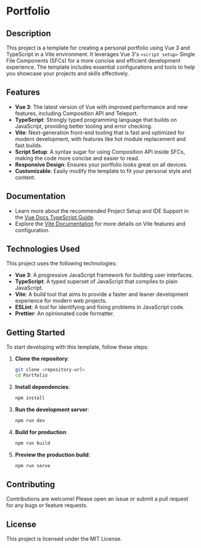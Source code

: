 # Portfolio

## Description

This project is a template for creating a personal portfolio using Vue 3 and TypeScript in a Vite environment. It leverages Vue 3's `<script setup>` Single File Components (SFCs) for a more concise and efficient development experience. The template includes essential configurations and tools to help you showcase your projects and skills effectively.

## Features

- **Vue 3**: The latest version of Vue with improved performance and new features, including Composition API and Teleport.
- **TypeScript**: Strongly typed programming language that builds on JavaScript, providing better tooling and error checking.
- **Vite**: Next-generation front-end tooling that is fast and optimized for modern development, with features like hot module replacement and fast builds.
- **Script Setup**: A syntax sugar for using Composition API inside SFCs, making the code more concise and easier to read.
- **Responsive Design**: Ensures your portfolio looks great on all devices.
- **Customizable**: Easily modify the template to fit your personal style and content.


## Documentation

- Learn more about the recommended Project Setup and IDE Support in the [Vue Docs TypeScript Guide](https://vuejs.org/guide/typescript/overview.html#project-setup).
- Explore the [Vite Documentation](https://vitejs.dev/guide/) for more details on Vite features and configuration.

## Technologies Used

This project uses the following technologies:

- **Vue 3**: A progressive JavaScript framework for building user interfaces.
- **TypeScript**: A typed superset of JavaScript that compiles to plain JavaScript.
- **Vite**: A build tool that aims to provide a faster and leaner development experience for modern web projects.
- **ESLint**: A tool for identifying and fixing problems in JavaScript code.
- **Prettier**: An opinionated code formatter.

## Getting Started

To start developing with this template, follow these steps:

1. **Clone the repository**:
    ```bash
    git clone <repository-url>
    cd Portfolio
    ```

2. **Install dependencies**:
    ```bash
    npm install
    ```

3. **Run the development server**:
    ```bash
    npm run dev
    ```

4. **Build for production**:
    ```bash
    npm run build
    ```

5. **Preview the production build**:
    ```bash
    npm run serve
    ```

## Contributing

Contributions are welcome! Please open an issue or submit a pull request for any bugs or feature requests.

## License

This project is licensed under the MIT License.
